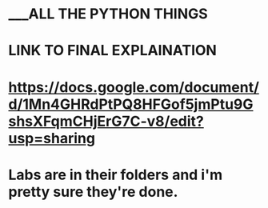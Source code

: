 # ___ALL THE PYTHON THINGS
#
#
# LINK TO FINAL EXPLAINATION
# https://docs.google.com/document/d/1Mn4GHRdPtPQ8HFGof5jmPtu9GshsXFqmCHjErG7C-v8/edit?usp=sharing 
#
# Labs are in their folders and i'm pretty sure they're done. 
#
#
#
#
#
#
#
#
#
#
#
#
#
#
#
#
#
